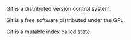 Git is a distributed version control system.

Git is a free software distributed under the GPL.

Git is a mutable index called state.
